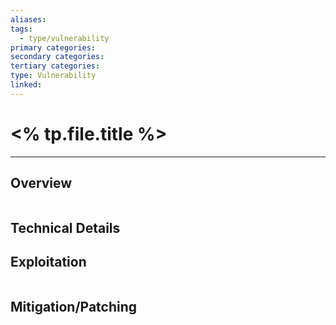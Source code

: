 ```yaml
---
aliases:
tags:
  - type/vulnerability
primary categories:
secondary categories:
tertiary categories:
type: Vulnerability
linked:
---
```

# <% tp.file.title %>

***

## Overview

```ad-tip
```

## Technical Details

## Exploitation

```batch

```

## Mitigation/Patching